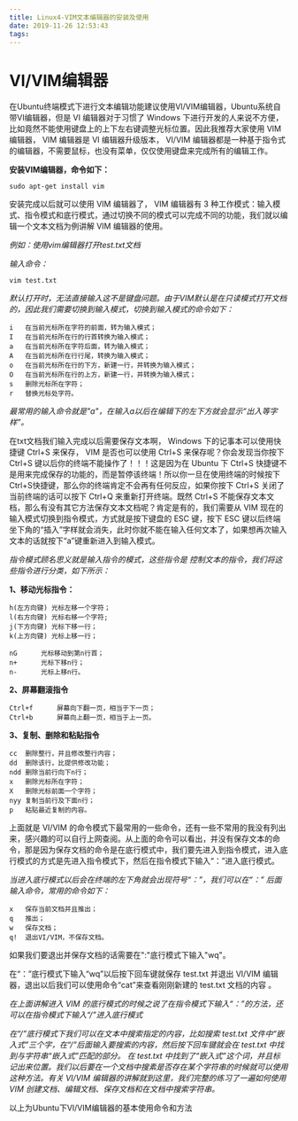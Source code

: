 ```yaml
---
title: Linux4-VIM文本编辑器的安装及使用
date: 2019-11-26 12:53:43
tags:
---
```


# VI/VIM编辑器
在Ubuntu终端模式下进行文本编辑功能建议使用VI/VIM编辑器，Ubuntu系统自带VI编辑器，但是 VI 编辑器对于习惯了 Windows 下进行开发的人来说不方便，比如竟然不能使用键盘上的上下左右键调整光标位置。因此我推荐大家使用 VIM 编辑器， VIM 编辑器是 VI 编辑器升级版本， VI/VIM 编辑器都是一种基于指令式的编辑器，不需要鼠标，也没有菜单，仅仅使用键盘来完成所有的编辑工作。

**安装VIM编辑器，命令如下：**

```
sudo apt-get install vim
```
安装完成以后就可以使用 VIM 编辑器了， VIM 编辑器有 3 种工作模式：输入模式、指令模式和底行模式，通过切换不同的模式可以完成不同的功能，我们就以编辑一个文本文档为例讲解 VIM 编辑器的使用。

*例如：使用vim编辑器打开test.txt文档*

*输入命令：*

```
vim test.txt
```

*默认打开时，无法直接输入这不是键盘问题。由于VIM默认是在只读模式打开文档的，因此我们需要切换到输入模式，切换到输入模式的命令如下：*

```
i	在当前光标所在字符的前面，转为输入模式；
I	在当前光标所在行的行首转换为输入模式；
a	在当前光标所在字符后面，转为输入模式；
A	在当前光标所在行行尾，转换为输入模式；
o	在当前光标所在行的下方，新建一行，并转换为输入模式；
O	在当前光标所在行的上方，新建一行，并转换为输入模式；
s	删除光标所在字符；
r	替换光标处字符。
```

*最常用的输入命令就是"a"，在输入a以后在编辑下的左下方就会显示“出入等字样”。*

在txt文档我们输入完成以后需要保存文本啊， Windows 下的记事本可以使用快捷键 Ctrl+S 来保存， VIM 是否也可以使用 Ctrl+S 来保存呢？你会发现当你按下 Ctrl+S 键以后你的终端不能操作了！！！这是因为在 Ubuntu 下 Ctrl+S 快捷键不是用来完成保存的功能的，而是暂停该终端！所以你一旦在使用终端的时候按下 Ctrl+S快捷键，那么你的终端肯定不会再有任何反应，如果你按下 Ctrl+S 关闭了当前终端的话可以按下 Ctrl+Q 来重新打开终端。既然 Ctrl+S 不能保存文本文档，那么有没有其它方法保存文本文档呢？肯定是有的，我们需要从 VIM 现在的输入模式切换到指令模式，方式就是按下键盘的 ESC 键，按下 ESC 键以后终端坐下角的“插入”字样就会消失，此时你就不能在输入任何文本了，如果想再次输入文本的话就按下“a”键重新进入到输入模式。 

*指令模式顾名思义就是输入指令的模式，这些指令是 控制文本的指令，我们将这些指令进行分类，如下所示：*

**1、移动光标指令：**

```VIM
h(左方向键)	光标左移一个字符；
l(右方向键) 光标右移一个字符;
j(下方向键)	光标下移一行；
k(上方向键)	光标上移一行；

nG		光标移动到第n行首；
n+		光标下移n行；
n-		光标上移n行。
```

**2、屏幕翻滚指令**

```VIM
Ctrl+f		屏幕向下翻一页，相当于下一页；
Ctrl+b		屏幕向上翻一页，相当于上一页。
```

**3、复制、删除和粘贴指令**

```VIM
cc	删除整行，并且修改整行内容；
dd	删除该行，比提供修改功能；
ndd 删除当前行向下n行；
x	删除光标所在字符；
X	删除光标前面一个字符；
nyy 复制当前行及下面n行；
p	粘贴最近复制的内容。
```

上面就是 VI/VIM 的命令模式下最常用的一些命令，还有一些不常用的我没有列出来，感兴趣的可以自行上网查阅。从上面的命令可以看出，并没有保存文本的命令，那是因为保存文档的命令是在底行模式中，我们要先进入到指令模式，进入底行模式的方式是先进入指令模式下，然后在指令模式下输入“：”进入底行模式。

*当进入底行模式以后会在终端的左下角就会出现符号“：”，我们可以在“：”
后面输入命令，常用的命令如下：*

```VIM
x	保存当前文档并且推出；
q	推出；
w	保存文档；
q!	退出VI/VIM，不保存文档。
```

如果我们要退出并保存文档的话需要在":"底行模式下输入"wq"。

在“：”底行模式下输入“wq”以后按下回车键就保存 test.txt 并退出 VI/VIM 编辑器，退出以后我们可以使用命令“cat”来查看刚刚新建的 test.txt 文档的内容 。

*在上面讲解进入 VIM 的底行模式的时候之说了在指令模式下输入“：”的方法，还可以在指令模式下输入“/”进入底行模式*

*在“/”底行模式下我们可以在文本中搜索指定的内容，比如搜索 test.txt 文件中“嵌入式”三个字，在“/”后面输入要搜索的内容，然后按下回车键就会在 test.txt 中找到与字符串“嵌入式”匹配的部分。*
*在 test.txt 中找到了“嵌入式”这个词，并且标记出来位置。我们以后要在一个文档中搜素是否存在某个字符串的时候就可以使用这种方法。有关 VI/VIM 编辑器的讲解就到这里，我们完整的练习了一遍如何使用 VIM 创建文档、编辑文档、保存文档和在文档中搜索字符串。*



以上为Ubuntu下VI/VIM编辑器的基本使用命令和方法


























